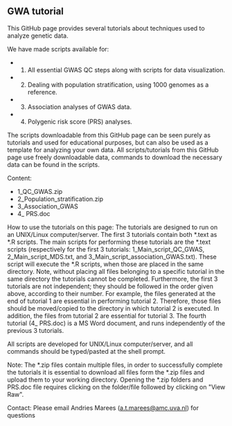 GWA tutorial
-------------------------------------------------------------------------------------------------------------


This GitHub page provides several tutorials about techniques used to analyze genetic data. 

We have made scripts available for:
* 1) All essential GWAS QC steps along with scripts for data visualization.
* 2) Dealing with population stratification, using 1000 genomes as a reference.
* 3) Association analyses of GWAS data.
* 4) Polygenic risk score (PRS) analyses.

The scripts downloadable from this GitHub page can be seen purely as tutorials and used for educational purposes, but can also be used as a template for analyzing your own data.
All scripts/tutorials from this GitHub page use freely downloadable data, commands to download the necessary data can be found in the scripts. 

Content:
* 1_QC_GWAS.zip
* 2_Population_stratification.zip
* 3_Association_GWAS
* 4_ PRS.doc
  
How to use the tutorials on this page:
The tutorials are designed to run on an UNIX/Linux computer/server. The first 3 tutorials contain both *.text as *.R scripts. The main scripts for performing these tutorials are the *.text scripts (respectively for the first 3 tutorials: 1_Main_script_QC_GWAS, 2_Main_script_MDS.txt, and 3_Main_script_association_GWAS.txt). These script will execute the *.R scripts, when those are placed in the same directory. 
Note, without placing all files belonging to a specific tutorial in the same directory the tutorials cannot be completed. 
Furthermore, the first 3 tutorials are not independent; they should be followed in the order given above, according to their number. For example, the files generated at the end of tutorial 1 are essential in performing tutorial 2. Therefore, those files should be moved/copied to the directory in which tutorial 2 is executed. In addition, the files from tutorial 2 are essential for tutorial 3.
The fourth tutorial (4_ PRS.doc) is a MS Word document, and runs independently of the previous 3 tutorials.

All scripts are developed for UNIX/Linux computer/server, and all commands should be typed/pasted at the shell prompt.

Note:
The *.zip files contain multiple files, in order to successfully complete the tutorials it is essential to download all files form the *.zip files and upload them to your working directory.
Opening the *.zip folders and PRS.doc file requires clicking on the folder/file followed by clicking on "View Raw".

Contact:
Please email Andries Marees (a.t.marees@amc.uva.nl) for questions

